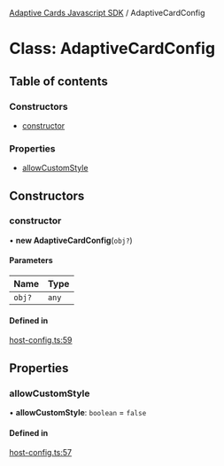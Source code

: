 [Adaptive Cards Javascript SDK](../README.md) / AdaptiveCardConfig

# Class: AdaptiveCardConfig

## Table of contents

### Constructors

- [constructor](AdaptiveCardConfig.md#constructor)

### Properties

- [allowCustomStyle](AdaptiveCardConfig.md#allowcustomstyle)

## Constructors

### constructor

• **new AdaptiveCardConfig**(`obj?`)

#### Parameters

| Name | Type |
| :------ | :------ |
| `obj?` | `any` |

#### Defined in

[host-config.ts:59](https://github.com/asseco-see/AdaptiveCards/blob/d5d2c7b75/source/nodejs/adaptivecards/src/host-config.ts#L59)

## Properties

### allowCustomStyle

• **allowCustomStyle**: `boolean` = `false`

#### Defined in

[host-config.ts:57](https://github.com/asseco-see/AdaptiveCards/blob/d5d2c7b75/source/nodejs/adaptivecards/src/host-config.ts#L57)
